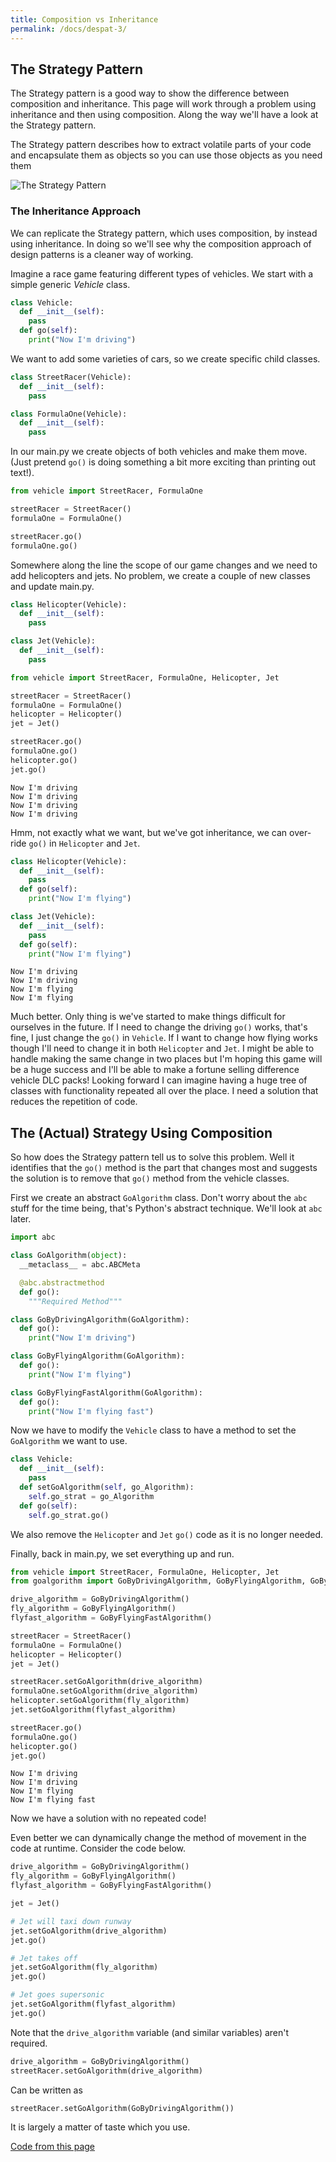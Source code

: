 ```yaml
---
title: Composition vs Inheritance
permalink: /docs/despat-3/
---
```


## The Strategy Pattern

The Strategy pattern is a good way to show the difference between composition and inheritance. This page will work through a problem using inheritance and then using composition. Along the way we'll have a look at the Strategy pattern.

The Strategy pattern describes how to extract volatile parts of your code and encapsulate them as objects so you can use those objects as you need them

<centre>        
    <img src="{{ "/assets/img/dpintro/strategy1.png" | relative_url }}" alt="The Strategy Pattern" class="img-responsive">
</centre>

### The Inheritance Approach

We can replicate the Strategy pattern, which uses composition, by instead using inheritance. In doing so we'll see why the composition approach of design patterns is a cleaner way of working.  

Imagine a race game featuring different types of vehicles. We start with a simple generic *Vehicle* class. 

```python
class Vehicle:
  def __init__(self):
    pass
  def go(self):
    print("Now I'm driving")
```

We want to add some varieties of cars, so we create specific child classes.  

```python
class StreetRacer(Vehicle):
  def __init__(self):
    pass

class FormulaOne(Vehicle):
  def __init__(self):
    pass
```

In our main.py we create objects of both vehicles and make them move. (Just pretend `go()` is doing something a bit more exciting than printing out text!).

```python
from vehicle import StreetRacer, FormulaOne

streetRacer = StreetRacer()
formulaOne = FormulaOne()

streetRacer.go()
formulaOne.go()
```

Somewhere along the line the scope of our game changes and we need to add helicopters and jets. No problem, we create a couple of new classes and update main.py.  

```python
class Helicopter(Vehicle):
  def __init__(self):
    pass

class Jet(Vehicle):
  def __init__(self):
    pass

from vehicle import StreetRacer, FormulaOne, Helicopter, Jet

streetRacer = StreetRacer()
formulaOne = FormulaOne()
helicopter = Helicopter()
jet = Jet()

streetRacer.go()
formulaOne.go()
helicopter.go()
jet.go()
```

```console
Now I'm driving
Now I'm driving
Now I'm driving
Now I'm driving
```

Hmm, not exactly what we want, but we've got inheritance, we can over-ride `go()` in `Helicopter` and `Jet`.  

```python
class Helicopter(Vehicle):
  def __init__(self):
    pass
  def go(self):
    print("Now I'm flying")

class Jet(Vehicle):
  def __init__(self):
    pass
  def go(self):
    print("Now I'm flying")
```

```console
Now I'm driving
Now I'm driving
Now I'm flying
Now I'm flying
```

Much better. Only thing is we've started to make things difficult for ourselves in the future. If I need to change the driving `go()` works, that's fine, I just change the `go()` in `Vehicle`. If I want to change how flying works though I'll need to change it in both `Helicopter` and `Jet`. I might be able to handle making the same change in two places but I'm hoping this game will be a huge success and I'll be able to make a fortune selling difference vehicle DLC packs! Looking forward I can imagine having a huge tree of classes with functionality repeated all over the place. I need a solution that reduces the repetition of code.  

## The (Actual) Strategy Using Composition

So how does the Strategy pattern tell us to solve this problem. Well it identifies that the `go()` method is the part that changes most and suggests the solution is to remove that `go()` method from the vehicle classes.  

First we create an abstract `GoAlgorithm` class. Don't worry about the `abc` stuff for the time being, that's Python's abstract technique. We'll look at `abc` later.  

```python
import abc

class GoAlgorithm(object):
  __metaclass__ = abc.ABCMeta

  @abc.abstractmethod
  def go(): 
    """Required Method"""

class GoByDrivingAlgorithm(GoAlgorithm):
  def go(): 
    print("Now I'm driving")

class GoByFlyingAlgorithm(GoAlgorithm):
  def go(): 
    print("Now I'm flying")

class GoByFlyingFastAlgorithm(GoAlgorithm):
  def go(): 
    print("Now I'm flying fast")
```

Now we have to modify the `Vehicle` class to have a method to set the `GoAlgorithm` we want to use.

```python
class Vehicle:
  def __init__(self):
    pass
  def setGoAlgorithm(self, go_Algorithm):
    self.go_strat = go_Algorithm
  def go(self):
    self.go_strat.go()
```

We also remove the `Helicopter` and `Jet` `go()` code as it is no longer needed.

Finally, back in main.py, we set everything up and run.

```python
from vehicle import StreetRacer, FormulaOne, Helicopter, Jet
from goalgorithm import GoByDrivingAlgorithm, GoByFlyingAlgorithm, GoByFlyingFastAlgorithm

drive_algorithm = GoByDrivingAlgorithm()
fly_algorithm = GoByFlyingAlgorithm()
flyfast_algorithm = GoByFlyingFastAlgorithm()

streetRacer = StreetRacer()
formulaOne = FormulaOne()
helicopter = Helicopter()
jet = Jet()

streetRacer.setGoAlgorithm(drive_algorithm)
formulaOne.setGoAlgorithm(drive_algorithm)
helicopter.setGoAlgorithm(fly_algorithm)
jet.setGoAlgorithm(flyfast_algorithm)

streetRacer.go()
formulaOne.go()
helicopter.go()
jet.go()
```

```console
Now I'm driving
Now I'm driving
Now I'm flying
Now I'm flying fast
```

Now we have a solution with no repeated code!  

Even better we can dynamically change the method of movement in the code at runtime. Consider the code below.  

```python
drive_algorithm = GoByDrivingAlgorithm()
fly_algorithm = GoByFlyingAlgorithm()
flyfast_algorithm = GoByFlyingFastAlgorithm()

jet = Jet()

# Jet will taxi down runway
jet.setGoAlgorithm(drive_algorithm)
jet.go()

# Jet takes off
jet.setGoAlgorithm(fly_algorithm)
jet.go()

# Jet goes supersonic
jet.setGoAlgorithm(flyfast_algorithm)
jet.go()
```

Note that the `drive_algorithm` variable (and similar variables) aren't required.  

```python
drive_algorithm = GoByDrivingAlgorithm()
streetRacer.setGoAlgorithm(drive_algorithm)
```

Can be written as 

```python
streetRacer.setGoAlgorithm(GoByDrivingAlgorithm())
```

It is largely a matter of taste which you use.  

[Code from this page](https://replit.com/@andyguest/pyCompVInherit)

